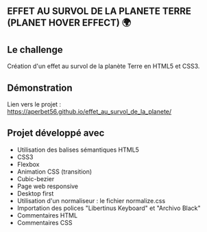 ## EFFET AU SURVOL DE LA PLANETE TERRE (PLANET HOVER EFFECT) 🌍

## Le challenge

Création d'un effet au survol de la planète Terre en HTML5 et CSS3.

## Démonstration

Lien vers le projet : https://aperbet56.github.io/effet_au_survol_de_la_planete/

## Projet développé avec

- Utilisation des balises sémantiques HTML5
- CSS3
- Flexbox
- Animation CSS (transition)
- Cubic-bezier
- Page web responsive
- Desktop first
- Utilisation d'un normaliseur : le fichier normalize.css
- Importation des polices "Libertinus Keyboard" et "Archivo Black"
- Commentaires HTML
- Commentaires CSS
